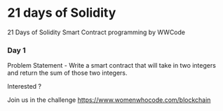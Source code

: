 # 21 days of Solidity
21 Days of Solidity Smart Contract programming by WWCode

### Day 1 

Problem Statement - Write a smart contract that will take in two integers and return the sum of those two integers.

Interested ? 

Join us in the challenge https://www.womenwhocode.com/blockchain
